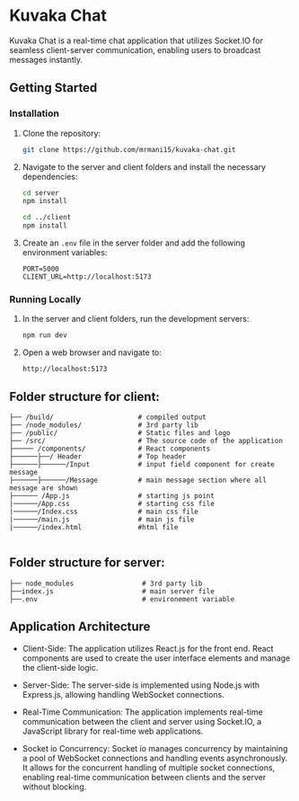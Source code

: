 # Kuvaka Chat

Kuvaka Chat is a real-time chat application that utilizes Socket.IO for seamless client-server communication, enabling users to broadcast messages instantly.

## Getting Started

### Installation

1. Clone the repository:

    ```bash
    git clone https://github.com/mrmani15/kuvaka-chat.git
    ```

2. Navigate to the server and client folders and install the necessary dependencies:

    ```bash
    cd server
    npm install
    ```

    ```bash
    cd ../client
    npm install
    ```

3. Create an `.env` file in the server folder and add the following environment variables:

    ```
    PORT=5000
    CLIENT_URL=http://localhost:5173
    ```

### Running Locally

1. In the server and client folders, run the development servers:

    ```bash
    npm run dev
    ```

2. Open a web browser and navigate to:

    ```
    http://localhost:5173
    ```


## Folder structure for client:

```
├── /build/                     # compiled output
├── /node_modules/              # 3rd party lib
├── /public/                    # Static files and logo
├── /src/                       # The source code of the application
├───── /components/             # React components
├──────├──/ Header              # Top header
├──────├──────/Input            # input field component for create message
├──────├──────/Message          # main message section where all message are shown
├────── /App.js                 # starting js point 
|──────/App.css                 # starting css file
|──────/Index.css               # main css file
|──────/main.js                 # main js file
|──────/index.html              #html file
      
```

## Folder structure for server:

```
├── node_modules                 # 3rd party lib
├──index.js                      # main server file
├──.env                          # environement variable

```

## Application Architecture

- Client-Side: The application utilizes React.js for the front end. React components are used to create the user interface elements and manage the client-side logic.

- Server-Side: The server-side is implemented using Node.js with Express.js, allowing handling WebSocket connections.

- Real-Time Communication: The application implements real-time communication between the client and server using Socket.IO, a JavaScript library for real-time web applications. 

- Socket io Concurrency: Socket io manages concurrency by maintaining a pool of WebSocket connections and handling events asynchronously. It allows for the concurrent handling of multiple socket connections, enabling real-time communication between clients and the server without blocking.